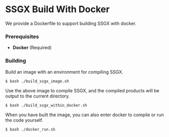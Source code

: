 # SSGX Build With Docker

We provide a Dockerfile to support building SSGX with docker.

### Prerequisites
 - **Docker** (Required)

### Building

Build an image with an environment for compiling SSGX.

```shell
$ bash ./build_ssgx_image.sh
```

Use the above image to compile SSGX, and the compiled products will be output to the current directory.

```shell
$ bash ./build_ssgx_within_docker.sh
```

When you have built the image, you can also enter docker to compile or run the code yourself.
```shell
$ bash ./docker_run.sh
```

